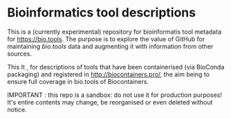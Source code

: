 # Bioinformatics tool descriptions
This is a (currently experimental) repository for bioinformatis tool metadata for https://bio.tools.  The purpose is to explore the value of GitHub for maintaining *bio.tools* data and augmenting it with information from other sources. 

This It , for descriptions of tools that have been containerised (via BioConda packaging) and registered in http://biocontainers.pro/, the aim being to ensure full coverage in bio.tools of Biocontainers.

IMPORTANT : this repo is a sandbox: do not use it for production purposes!  It's entire contents may change, be reorganised or even deleted without notice.

